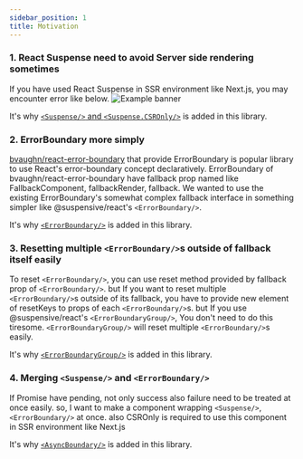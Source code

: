 ```yaml
---
sidebar_position: 1
title: Motivation
---
```


### 1. React Suspense need to avoid Server side rendering sometimes

If you have used React Suspense in SSR environment like Next.js, you may encounter error like below.
![Example banner](/img/suspense-in-ssr-error.png)

It's why [`<Suspense/>` and `<Suspense.CSROnly/>`](/docs/react/src/Suspense.i18n) is added in this library.

### 2. ErrorBoundary more simply

[bvaughn/react-error-boundary](https://github.com/bvaughn/react-error-boundary) that provide ErrorBoundary is popular library to use React's error-boundary concept declaratively. ErrorBoundary of bvaughn/react-error-boundary have fallback prop named like FallbackComponent, fallbackRender, fallback. We wanted to use the existing ErrorBoundary's somewhat complex fallback interface in something simpler like @suspensive/react's `<ErrorBoundary/>`.

It's why [`<ErrorBoundary/>`](/docs/react/src/ErrorBoundary.i18n) is added in this library.

### 3. Resetting multiple `<ErrorBoundary/>`s outside of fallback itself easily

To reset `<ErrorBoundary/>`, you can use reset method provided by fallback prop of `<ErrorBoundary/>`.
but If you want to reset multiple `<ErrorBoundary/>`s outside of its fallback, you have to provide new element of resetKeys to props of each `<ErrorBoundary/>`s. but If you use @suspensive/react's `<ErrorBoundaryGroup/>`, You don't need to do this tiresome. `<ErrorBoundaryGroup/>` will reset multiple `<ErrorBoundary/>`s easily.

It's why [`<ErrorBoundaryGroup/>`](/docs/react/src/ErrorBoundaryGroup.i18n) is added in this library.

### 4. Merging `<Suspense/>` and `<ErrorBoundary/>`

If Promise have pending, not only success also failure need to be treated at once easily.
so, I want to make a component wrapping `<Suspense/>`, `<ErrorBoundary/>` at once. also CSROnly is required to use this component in SSR environment like Next.js

It's why [`<AsyncBoundary/>`](/docs/react/src/AsyncBoundary.i18n) is added in this library.
